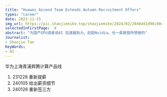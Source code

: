 ```yaml
---
title: "Huawei Ascend Team Extends Autumn Recruitment Offers"
types: "career"
date: 2023-11-15
img_url: https://pic.shaojiemike.top/shaojiemike/2024/02/2040dd1d98c80df2bea22968c2568d26.png
selectedInFirstPage:  # 
abstract: "为国产GPU或者说AI 加速器助力，赶超Nvidia。也一直是我所想做的"
Journalist:
- Shaojie Tan
KeyWords:
- AI
---
```

华为上海青浦昇腾计算产品线

1. 231228 重新提薪
2. 240105 给出薪资细节
3. 240126 重新签三方
